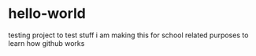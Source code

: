 # hello-world
testing project to test stuff
i am making this for school related purposes
to learn how github works
